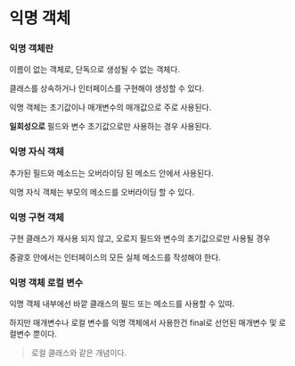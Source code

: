 # 익명 객체

### 익명 객체란

이름이 없는 객체로, 단독으로 생성될 수 없는 객체다.

클래스를 상속하거나 인터페이스를 구현해야 생성할 수 있다.

익명 객체는 초기값이나 매개변수의 매개값으로 주로 사용된다.

**일회성으로** 필드와 변수 초기값으로만 사용하는 경우 사용된다.

### 익명 자식 객체

추가된 필드와 메소드는 오버라이딩 된 메소드 안에서 사용된다.

익명 자식 객체는 부모의 메소드를 오버라이딩 할 수 있다.

### 익명 구현 객체

구현 클래스가 재사용 되지 않고, 오로지 필드와 변수의 초기값으로만 사용될 경우

중괄호 안에서는 인터페이스의 모든 실체 메소드를 작성해야 한다.

### 익명 객체 로컬 변수

익명 객체 내부에선 바깥 클래스의 필드 또는 메소드를 사용할 수 있따.

하지만 매개변수나 로컬 변수를 익명 객체에서 사용한건 final로 선언된 매개변수 및 로컬변수 뿐이다.

> 로컬 클래스와 같은 개념이다.
